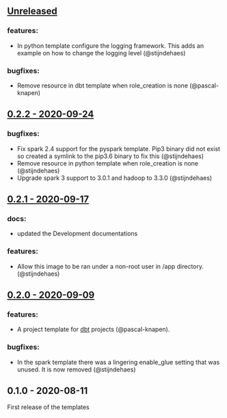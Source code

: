 <a name="unreleased"></a>
## [Unreleased]

### features:

- In python template configure the logging framework. This adds an example on how to change the logging level (@stijndehaes)

### bugfixes:
- Remove resource in dbt template when role_creation is none (@pascal-knapen)

## [0.2.2 - 2020-09-24]

### bugfixes:
- Fix spark 2.4 support for the pyspark template. Pip3 binary did not exist so created a symlink to the pip3.6 binary to fix this (@stijndehaes)
- Remove resource in python template when role_creation is none (@stijndehaes)
- Upgrade spark 3 support to 3.0.1 and hadoop to 3.3.0 (@stijndehaes)

## [0.2.1 - 2020-09-17]

### docs:
- updated the Development documentations

### features:
- Allow this image to be ran under a non-root user in /app directory. (@stijndehaes)

## [0.2.0 - 2020-09-09]

### features:
- A project template for [dbt](https://www.getdbt.com/) projects (@pascal-knapen).

### bugfixes:
- In the spark template there was a lingering enable_glue setting that was unused. It is now removed (@stijndehaes)

## 0.1.0 - 2020-08-11

First release of the templates

[Unreleased]: https://github.com/datamindedbe/datafy-templates/compare/0.2.2...HEAD
[0.2.2 - 2020-09-24]: https://github.com/datamindedbe/datafy-templates/compare/0.2.1...0.2.2
[0.2.1 - 2020-09-17]: https://github.com/datamindedbe/datafy-templates/compare/0.2.0...0.2.1
[0.2.0 - 2020-09-09]: https://github.com/datamindedbe/datafy-templates/compare/0.1.0...0.2.0
